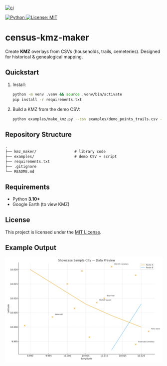 [![ci](https://github.com/gordonmurray-coding/census-kmz-maker/actions/workflows/ci.yml/badge.svg)](https://github.com/gordonmurray-coding/census-kmz-maker/actions/workflows/ci.yml)

<p align="left">
  <a href="https://www.python.org/">
    <img src="https://img.shields.io/badge/Python-3.10%2B-blue" alt="Python">
  </a>
  <a href="./LICENSE">
    <img src="https://img.shields.io/badge/license-MIT-success" alt="License: MIT">
  </a>
</p>

# census-kmz-maker

Create **KMZ** overlays from CSVs (households, trails, cemeteries). Designed for historical & genealogical mapping.

## Quickstart

1. Install:
   ```bash
   python -m venv .venv && source .venv/bin/activate
   pip install -r requirements.txt
   ```

2. Build a KMZ from the demo CSV:
   ```bash
   python examples/make_kmz.py --csv examples/demo_points_trails.csv --out out/kmz/alamance-1850.kmz
   ```

## Repository Structure

```
.
├── kmz_maker/                 # library code
├── examples/                  # demo CSV + script
├── requirements.txt
├── .gitignore
└── README.md
```

## Requirements

- Python **3.10+**
- Google Earth (to view KMZ)

## License

This project is licensed under the [MIT License](./LICENSE).


## Example Output

![Preview](docs/showcase-sample-city.png)

